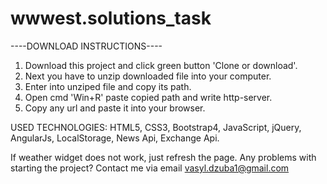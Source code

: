 # wwwest.solutions_task

----DOWNLOAD INSTRUCTIONS----
1. Download this project and click green button 'Clone or download'.
2. Next you have to unzip downloaded file into your computer.
3. Enter into unziped file and copy its path.
4. Open cmd 'Win+R' paste copied path and write http-server.
5. Copy any url and paste it into your browser.

USED TECHNOLOGIES:
HTML5,
CSS3,
Bootstrap4,
JavaScript,
jQuery,
AngularJs,
LocalStorage,
News Api,
Exchange Api.

If weather widget does not work, just refresh the page.
Any problems with starting the project? Contact me via email vasyl.dzuba1@gmail.com
